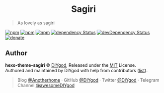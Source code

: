 <h1 align="center">Sagiri</h1>

> As lovely as sagiri

[![npm](https://img.shields.io/npm/v/hexo-theme-sagiri.svg?style=flat-square)](https://www.npmjs.com/package/hexo-theme-sagiri)
[![npm](https://img.shields.io/npm/l/hexo-theme-sagiri.svg?style=flat-square)](https://github.com/DIYgod/hexo-theme-sagiri/blob/master/LICENSE)
[![npm](https://img.shields.io/npm/dt/hexo-theme-sagiri.svg?style=flat-square)](https://www.npmjs.com/package/hexo-theme-sagiri)
[![dependency Status](https://img.shields.io/david/DIYgod/hexo-theme-sagiri.svg?style=flat-square)](https://david-dm.org/DIYgod/hexo-theme-sagiri)
[![devDependency Status](https://img.shields.io/david/dev/DIYgod/hexo-theme-sagiri.svg?style=flat-square)](https://david-dm.org/DIYgod/hexo-theme-sagiri#info=devDependencies)
[![donate](https://img.shields.io/badge/$-donate-ff69b4.svg?style=flat-square)](https://github.com/DIYgod/hexo-theme-sagiri#donate)

## Author

**hexo-theme-sagiri** © [DIYgod](https://github.com/DIYgod), Released under the [MIT](./LICENSE) License.<br>
Authored and maintained by DIYgod with help from contributors ([list](https://github.com/DIYgod/hexo-theme-sagiri/contributors)).

> Blog [@Anotherhome](https://www.anotherhome.net) · GitHub [@DIYgod](https://github.com/DIYgod) · Twitter [@DIYgod](https://twitter.com/DIYgod) · Telegram Channel [@awesomeDIYgod](https://t.me/awesomeDIYgod)
